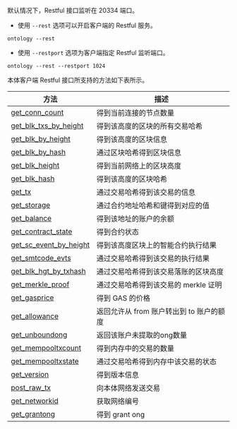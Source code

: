 
默认情况下，Restful 接口监听在 20334 端口。

- 使用 `--rest` 选项可以开启客户端的 Restful 服务。

```shell
ontology --rest
```

- 使用 `--restport` 选项为客户端指定 Restful 监听端口。

```shell
ontology --rest --restport 1024
```
本体客户端 Restful 接口所支持的方法如下表所示。

| 方法                                                         | 描述                                     |
| ------------------------------------------------------------ | ---------------------------------------- |
| [get_conn_count](docs-cn/ontology-cli/08-restful-specification#get_conn_count) | 得到当前连接的节点数量                   |
| [get_blk_txs_by_height](docs-cn/ontology-cli/08-restful-specification#get_blk_txs_by_height) | 得到该高度的区块的所有交易哈希           |
| [get_blk_by_height](docs-cn/ontology-cli/08-restful-specification#get_blk_by_height) | 得到该高度的区块信息                     |
| [get_blk_by_hash](docs-cn/ontology-cli/08-restful-specification#get_blk_by_hash) | 通过区块哈希得到区块信息                 |
| [get_blk_height](docs-cn/ontology-cli/08-restful-specification#get_blk_height) | 得到当前网络上的区块高度                 |
| [get_blk_hash](docs-cn/ontology-cli/08-restful-specification#get_blk_hash) | 得到该高度的区块哈希                     |
| [get_tx](docs-cn/ontology-cli/08-restful-specification#get_tx) | 通过交易哈希得到该交易的信息             |
| [get_storage](docs-cn/ontology-cli/08-restful-specification#get_storage) | 通过合约地址哈希和键得到对应的值         |
| [get_balance](docs-cn/ontology-cli/08-restful-specification#get_balance) | 得到该地址的账户的余额                   |
| [get_contract_state](docs-cn/ontology-cli/08-restful-specification#get_contract_state) | 得到合约状态                             |
| [get_sc_event_by_height](docs-cn/ontology-cli/08-restful-specification#get_sc_event_by_height) | 得到该高度区块上的智能合约执行结果       |
| [get_smtcode_evts](docs-cn/ontology-cli/08-restful-specification#get_smtcode_evts) | 通过交易哈希得到该交易的执行结果         |
| [get_blk_hgt_by_txhash](docs-cn/ontology-cli/08-restful-specification#get_blk_hgt_by_txhash) | 通过交易哈希得到该交易落账的区块高度     |
| [get_merkle_proof](docs-cn/ontology-cli/08-restful-specification#get_merkle_proof) | 通过交易哈希得到该交易的 merkle 证明     |
| [get_gasprice](docs-cn/ontology-cli/08-restful-specification#get_gasprice) | 得到 GAS 的价格                          |
| [get_allowance](docs-cn/ontology-cli/08-restful-specification#get_allowance) | 返回允许从 from 账户转出到 to 账户的额度 |
| [get_unboundong](docs-cn/ontology-cli/08-restful-specification#get_unboundong) | 返回该账户未提取的ong数量                |
| [get_mempooltxcount](docs-cn/ontology-cli/08-restful-specification#get_mempooltxcount) | 得到内存中的交易的数量                   |
| [get_mempooltxstate](docs-cn/ontology-cli/08-restful-specification#get_mempooltxstate) | 通过交易哈希得到内存中该交易的状态       |
| [get_version](docs-cn/ontology-cli/08-restful-specification#get_version) | 得到版本信息                             |
| [post_raw_tx](docs-cn/ontology-cli/08-restful-specification#post_raw_tx) | 向本体网络发送交易                       |
| [get_networkid](docs-cn/ontology-cli/08-restful-specification#get_networkid) | 获取网络编号                             |
| [get_grantong](docs-cn/ontology-cli/08-restful-specification#get_grantong) | 得到 grant ong                           |